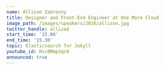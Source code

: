 ```yaml
---
name: Allison Zadrozny
title: Designer and Front-End Engineer at One More Cloud
image_path: /images/speakers/2016/allison.jpg
twitter_handle: allizad
start_time: '15.00'
end_time: '15.30'
topic: Elasticsearch for Jekyll
youtube_id: Rsc0Mmp1qc8
announced: true
---
```


